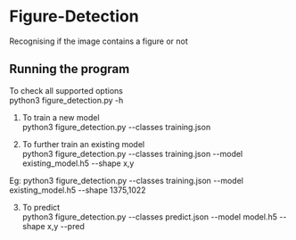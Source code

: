 # Figure-Detection
Recognising if the image contains a figure or not

## Running the program
To check all supported options  
python3 figure_detection.py -h

1. To train a new model  
  python3 figure_detection.py --classes training.json 
  
2. To further train an existing model  
  python3 figure_detection.py --classes training.json --model existing_model.h5 --shape x,y
  
  Eg: python3 figure_detection.py --classes training.json --model existing_model.h5 --shape 1375,1022

3. To predict  
  python3 figure_detection.py --classes predict.json --model model.h5 --shape x,y --pred
